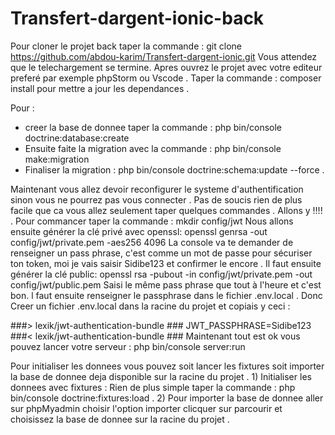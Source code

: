 # Transfert-dargent-ionic-back
Pour cloner le projet back taper la commande : git clone https://github.com/abdou-karim/Transfert-dargent-ionic.git
Vous attendez que le telechargement se termine.
Apres ouvrez le projet avec votre editeur preferé par exemple phpStorm ou Vscode .
Taper la commande : composer install pour mettre a jour les dependances .

Pour :
- creer la base de donnee taper la commande : php bin/console doctrine:database:create
- Ensuite faite la migration avec la commande : php bin/console make:migration 
- Finaliser la migration : php bin/console doctrine:schema:update --force .

Maintenant vous allez devoir reconfigurer le systeme d'authentification sinon vous ne pourrez pas vous connecter .
Pas de soucis rien de plus facile que ca vous allez seulement taper quelques commandes .
Allons y !!!! .
Pour commancer taper la commande : mkdir config/jwt
Nous allons ensuite générer la clé privé avec openssl: openssl genrsa -out config/jwt/private.pem -aes256 4096
La console va te demander de renseigner un pass phrase, c'est comme un mot de passe pour sécuriser ton token, moi je vais saisir Sidibe123 et confirmer le encore .
Il faut ensuite générer la clé public: openssl rsa -pubout -in config/jwt/private.pem -out config/jwt/public.pem
Saisi le même pass phrase que tout à l'heure et c'est bon.
l faut ensuite renseigner le passphrase dans le fichier .env.local .
Donc Creer un fichier .env.local dans la racine du projet et copiais y ceci :

###> lexik/jwt-authentication-bundle ###
JWT_PASSPHRASE=Sidibe123
###< lexik/jwt-authentication-bundle ###
Maintenant tout est ok vous pouvez lancer votre serveur : php bin/console server:run

Pour initialiser les donnees vous pouvez soit lancer les fixtures soit importer la base de donnee deja disponible sur la racine du projet .
1)
Initialiser les donnees avec fixtures :
Rien de plus simple taper la commande : php bin/console doctrine:fixtures:load .
2) Pour importer la base de donnee aller sur phpMyadmin choisir l'option importer clicquer sur parcourir et choisissez la base de donnee sur la racine du projet .

